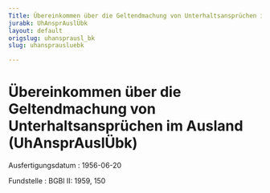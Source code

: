 ```yaml
---
Title: Übereinkommen über die Geltendmachung von Unterhaltsansprüchen im Ausland
jurabk: UhAnsprAuslÜbk
layout: default
origslug: uhansprausl_bk
slug: uhansprausluebk

---
```


# Übereinkommen über die Geltendmachung von Unterhaltsansprüchen im Ausland (UhAnsprAuslÜbk)

Ausfertigungsdatum
:   1956-06-20

Fundstelle
:   BGBl II: 1959, 150

